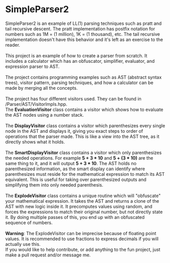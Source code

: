 # SimpleParser2
SimpleParser2 is an example of LL(1) parsing techniques such as pratt and tail recursive descent. The pratt implementation has postfix notation for numbers such as 1M = (1 million), 1K = (1 thousand), etc. The tail recursive implementation doesn't have this behavior and it's left as an exercise to the reader.  
<br>
This project is an example of how to create a parser from scratch. It includes a calculator which has an obfuscator, simplifier, evaluator, and expression parser to AST.  
<br>
The project contains programming examples such as AST (abstract syntax trees), visitor pattern, parsing techniques, and how a calculator can be made by merging all the concepts.  
<br>
The project has four different visitors used. They can be found in /Parser/AST/VisitorImpls.hpp. 
<br>
The **EvaluationVisitor** class contains a visitor which shows how to evaluate the AST nodes using a number stack.  
<br>
The **DisplayVisitor** class contains a visitor which parenthesizes every single node in the AST and displays it, giving you exact steps to order of operations that the parser made. This is like a view into the AST tree, as it directly shows what it holds.  
<br>
The **SmartDisplayVisitor** class contains a visitor which only parenthesizes the needed operations. For example **5 + 3 * 10** and **5 + (3 * 10)** are the same thing to it, and it will output **5 + 3 * 10**. The AST holds no parenthesized information, as the smart display can identify where parenthesizes must reside for the mathematical expression to match its AST equivalent. This is useful for taking over parenthesized outputs and simplifying them into only needed parenthesis.  
<br>
The **ExplodeVisitor** class contains a unique routine which will "obfuscate" your mathematical expression. It takes the AST and returns a clone of the AST with new logic inside it. It precomputes values using random, and forces the expressions to match their original number, but not directly state it. By doing multiple passes of this, you end up with an obfuscated sequence of numbers.  
<br>
**Warning**: The ExplodeVisitor can be imprecise because of floating point values. It is recommended to use fractions to express decimals if you will actually use this.
<br>
If you would like to help contribute, or add anything to the fun project, just make a pull request and/or message me.
